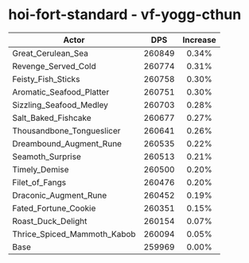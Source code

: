 # hoi-fort-standard - vf-yogg-cthun
| Actor | DPS | Increase |
|---|:---:|:---:|
|Great_Cerulean_Sea|260849|0.34%|
|Revenge_Served_Cold|260774|0.31%|
|Feisty_Fish_Sticks|260758|0.30%|
|Aromatic_Seafood_Platter|260751|0.30%|
|Sizzling_Seafood_Medley|260703|0.28%|
|Salt_Baked_Fishcake|260677|0.27%|
|Thousandbone_Tongueslicer|260641|0.26%|
|Dreambound_Augment_Rune|260535|0.22%|
|Seamoth_Surprise|260513|0.21%|
|Timely_Demise|260500|0.20%|
|Filet_of_Fangs|260476|0.20%|
|Draconic_Augment_Rune|260452|0.19%|
|Fated_Fortune_Cookie|260351|0.15%|
|Roast_Duck_Delight|260154|0.07%|
|Thrice_Spiced_Mammoth_Kabob|260094|0.05%|
|Base|259969|0.00%|
